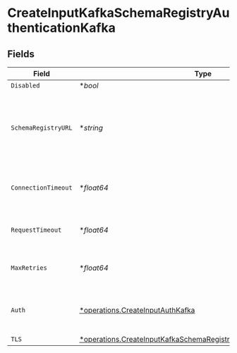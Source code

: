 # CreateInputKafkaSchemaRegistryAuthenticationKafka


## Fields

| Field                                                                                                                                                       | Type                                                                                                                                                        | Required                                                                                                                                                    | Description                                                                                                                                                 |
| ----------------------------------------------------------------------------------------------------------------------------------------------------------- | ----------------------------------------------------------------------------------------------------------------------------------------------------------- | ----------------------------------------------------------------------------------------------------------------------------------------------------------- | ----------------------------------------------------------------------------------------------------------------------------------------------------------- |
| `Disabled`                                                                                                                                                  | **bool*                                                                                                                                                     | :heavy_minus_sign:                                                                                                                                          | N/A                                                                                                                                                         |
| `SchemaRegistryURL`                                                                                                                                         | **string*                                                                                                                                                   | :heavy_minus_sign:                                                                                                                                          | URL for accessing the Confluent Schema Registry. Example: http://localhost:8081. To connect over TLS, use https instead of http.                            |
| `ConnectionTimeout`                                                                                                                                         | **float64*                                                                                                                                                  | :heavy_minus_sign:                                                                                                                                          | Maximum time to wait for a Schema Registry connection to complete successfully                                                                              |
| `RequestTimeout`                                                                                                                                            | **float64*                                                                                                                                                  | :heavy_minus_sign:                                                                                                                                          | Maximum time to wait for the Schema Registry to respond to a request                                                                                        |
| `MaxRetries`                                                                                                                                                | **float64*                                                                                                                                                  | :heavy_minus_sign:                                                                                                                                          | Maximum number of times to try fetching schemas from the Schema Registry                                                                                    |
| `Auth`                                                                                                                                                      | [*operations.CreateInputAuthKafka](../../models/operations/createinputauthkafka.md)                                                                         | :heavy_minus_sign:                                                                                                                                          | Credentials to use when authenticating with the schema registry using basic HTTP authentication                                                             |
| `TLS`                                                                                                                                                       | [*operations.CreateInputKafkaSchemaRegistryTLSSettingsClientSideKafka](../../models/operations/createinputkafkaschemaregistrytlssettingsclientsidekafka.md) | :heavy_minus_sign:                                                                                                                                          | N/A                                                                                                                                                         |